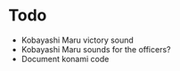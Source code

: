# Todo

- Kobayashi Maru victory sound
- Kobayashi Maru sounds for the officers?
- Document konami code
